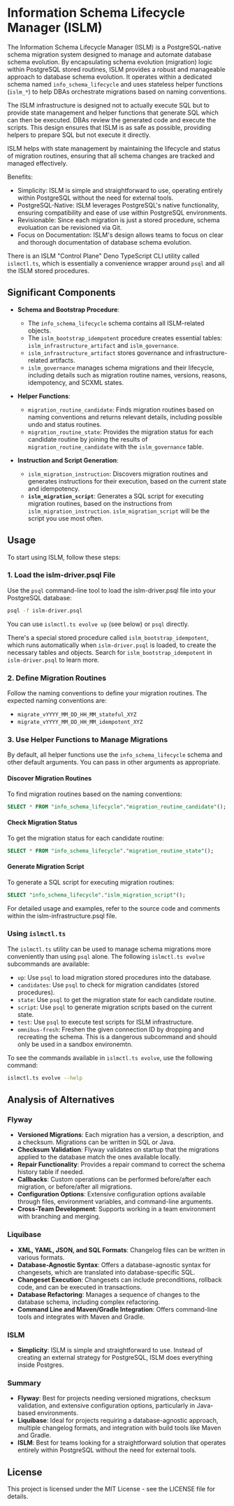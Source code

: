 # Information Schema Lifecycle Manager (ISLM)

The Information Schema Lifecycle Manager (ISLM) is a PostgreSQL-native schema
migration system designed to manage and automate database schema evolution. By
encapsulating schema evolution (migration) logic within PostgreSQL stored
routines, ISLM provides a robust and manageable approach to database schema
evolution. It operates within a dedicated schema named `info_schema_lifecycle`
and uses stateless helper functions (`islm_*`) to help DBAs orchestrate
migrations based on naming conventions.

The ISLM infrastructure is designed not to actually execute SQL but to provide
state management and helper functions that generate SQL which can then be
executed. DBAs review the generated code and execute the scripts. This design
ensures that ISLM is as safe as possible, providing helpers to prepare SQL but
not execute it directly.

ISLM helps with state management by maintaining the lifecycle and status of
migration routines, ensuring that all schema changes are tracked and managed
effectively.

Benefits:

- Simplicity: ISLM is simple and straightforward to use, operating entirely
  within PostgreSQL without the need for external tools.
- PostgreSQL-Native: ISLM leverages PostgreSQL's native functionality, ensuring
  compatibility and ease of use within PostgreSQL environments.
- Revisionable: Since each migration is just a stored procedure, schema
  evoluation can be revisioned via Git.
- Focus on Documentation: ISLM's design allows teams to focus on clear and
  thorough documentation of database schema evolution.

There is an ISLM "Control Plane" Deno TypeScript CLI utility called
`islmctl.ts`, which is essentially a convenience wrapper around `psql` and all
the ISLM stored procedures.

## Significant Components

- **Schema and Bootstrap Procedure**:
  - The `info_schema_lifecycle` schema contains all ISLM-related objects.
  - The `islm_bootstrap_idempotent` procedure creates essential tables:
    `islm_infrastructure_artifact` and `islm_governance`.
  - `islm_infrastructure_artifact` stores governance and infrastructure-related
    artifacts.
  - `islm_governance` manages schema migrations and their lifecycle, including
    details such as migration routine names, versions, reasons, idempotency, and
    SCXML states.

- **Helper Functions**:
  - `migration_routine_candidate`: Finds migration routines based on naming
    conventions and returns relevant details, including possible undo and status
    routines.
  - `migration_routine_state`: Provides the migration status for each candidate
    routine by joining the results of `migration_routine_candidate` with the
    `islm_governance` table.

- **Instruction and Script Generation**:
  - `islm_migration_instruction`: Discovers migration routines and generates
    instructions for their execution, based on the current state and
    idempotency.
  - **`islm_migration_script`**: Generates a SQL script for executing migration
    routines, based on the instructions from `islm_migration_instruction`.
    `islm_migration_script` will be the script you use most often.

## Usage

To start using ISLM, follow these steps:

### 1. Load the islm-driver.psql File

Use the `psql` command-line tool to load the islm-driver.psql file into your
PostgreSQL database:

```sh
psql -f islm-driver.psql
```

You can use `islmctl.ts evolve up` (see below) or `psql` directly.

There's a special stored procedure called `islm_bootstrap_idempotent`, which
runs automatically when `islm-driver.psql` is loaded, to create the necessary
tables and objects. Search for `islm_bootstrap_idempotent` in `islm-driver.psql`
to learn more.

### 2. Define Migration Routines

Follow the naming conventions to define your migration routines. The expected
naming conventions are:

- `migrate_vYYYY_MM_DD_HH_MM_stateful_XYZ`
- `migrate_vYYYY_MM_DD_HH_MM_idempotent_XYZ`

### 3. Use Helper Functions to Manage Migrations

By default, all helper functions use the `info_schema_lifecycle` schema and
other default arguments. You can pass in other arguments as appropriate.

#### Discover Migration Routines

To find migration routines based on the naming conventions:

```sql
SELECT * FROM "info_schema_lifecycle"."migration_routine_candidate"();
```

#### Check Migration Status

To get the migration status for each candidate routine:

```sql
SELECT * FROM "info_schema_lifecycle"."migration_routine_state"();
```

#### Generate Migration Script

To generate a SQL script for executing migration routines:

```sql
SELECT "info_schema_lifecycle"."islm_migration_script"();
```

For detailed usage and examples, refer to the source code and comments within
the islm-infrastructure.psql file.

### Using `islmctl.ts`

The `islmctl.ts` utility can be used to manage schema migrations more
conveniently than using `psql` alone. The following `islmctl.ts evolve`
subcommands are available:

- `up`: Use `psql` to load migration stored procedures into the database.
- `candidates`: Use `psql` to check for migration candidates (stored
  procedures).
- `state`: Use `psql` to get the migration state for each candidate routine.
- `script`: Use `psql` to generate migration scripts based on the current state.
- `test`: Use `psql` to execute test scripts for ISLM infrastructure.
- `omnibus-fresh`: Freshen the given connection ID by dropping and recreating
  the schema. This is a dangerous subcommand and should only be used in a
  sandbox environemtn.

To see the commands available in `islmctl.ts evolve`, use the following command:

```sh
islmctl.ts evolve --help
```

## Analysis of Alternatives

### Flyway

- **Versioned Migrations**: Each migration has a version, a description, and a
  checksum. Migrations can be written in SQL or Java.
- **Checksum Validation**: Flyway validates on startup that the migrations
  applied to the database match the ones available locally.
- **Repair Functionality**: Provides a repair command to correct the schema
  history table if needed.
- **Callbacks**: Custom operations can be performed before/after each migration,
  or before/after all migrations.
- **Configuration Options**: Extensive configuration options available through
  files, environment variables, and command-line arguments.
- **Cross-Team Development**: Supports working in a team environment with
  branching and merging.

### Liquibase

- **XML, YAML, JSON, and SQL Formats**: Changelog files can be written in
  various formats.
- **Database-Agnostic Syntax**: Offers a database-agnostic syntax for
  changesets, which are translated into database-specific SQL.
- **Changeset Execution**: Changesets can include preconditions, rollback code,
  and can be executed in transactions.
- **Database Refactoring**: Manages a sequence of changes to the database
  schema, including complex refactoring.
- **Command Line and Maven/Gradle Integration**: Offers command-line tools and
  integrates with Maven and Gradle.

### ISLM

- **Simplicity**: ISLM is simple and straightforward to use. Instead of creating
  an external strategy for PostgreSQL, ISLM does everything inside Postgres.

### Summary

- **Flyway**: Best for projects needing versioned migrations, checksum
  validation, and extensive configuration options, particularly in Java-based
  environments.
- **Liquibase**: Ideal for projects requiring a database-agnostic approach,
  multiple changelog formats, and integration with build tools like Maven and
  Gradle.
- **ISLM**: Best for teams looking for a straightforward solution that operates
  entirely within PostgreSQL without the need for external tools.

## License

This project is licensed under the MIT License - see the LICENSE file for
details.
